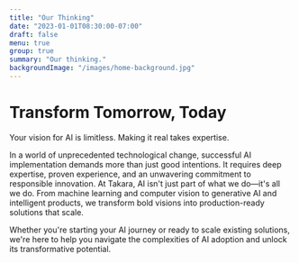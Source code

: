 ```yaml
---
title: "Our Thinking"
date: "2023-01-01T08:30:00-07:00"
draft: false
menu: true
group: true
summary: "Our thinking."
backgroundImage: "/images/home-background.jpg"
---
```

# Transform Tomorrow, Today
Your vision for AI is limitless. Making it real takes expertise.

In a world of unprecedented technological change, successful AI implementation demands more than just good intentions. It requires deep expertise, proven experience, and an unwavering commitment to responsible innovation. At Takara, AI isn't just part of what we do—it's all we do. From machine learning and computer vision to generative AI and intelligent products, we transform bold visions into production-ready solutions that scale.

Whether you're starting your AI journey or ready to scale existing solutions, we're here to help you navigate the complexities of AI adoption and unlock its transformative potential.
